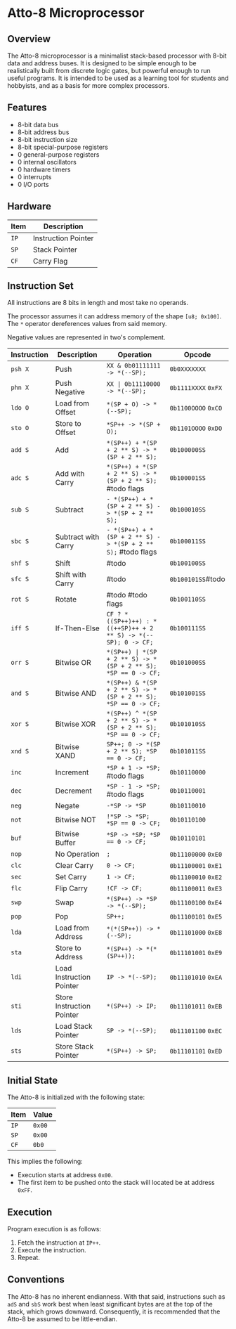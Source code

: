 # Atto-8 Microprocessor

## Overview

The Atto-8 microprocessor is a minimalist stack-based processor with 8-bit data and address buses. It is designed to be simple enough to be realistically built from discrete logic gates, but powerful enough to run useful programs. It is intended to be used as a learning tool for students and hobbyists, and as a basis for more complex processors.

## Features

- 8-bit data bus
- 8-bit address bus
- 8-bit instruction size
- 8-bit special-purpose registers
- 0 general-purpose registers
- 0 internal oscillators
- 0 hardware timers
- 0 interrupts
- 0 I/O ports

## Hardware

| Item | Description         |
| ---- | ------------------- |
| `IP` | Instruction Pointer |
| `SP` | Stack Pointer       |
| `CF` | Carry Flag          |

## Instruction Set

All instructions are 8 bits in length and most take no operands.

The processor assumes it can address memory of the shape `[u8; 0x100]`. The `*` operator dereferences values from said memory.

Negative values are represented in two's complement.

| Instruction | Description               | Operation                                                      | Opcode              |
| ----------- | ------------------------- | -------------------------------------------------------------- | ------------------- |
| `psh X`     | Push                      | `XX & 0b01111111 -> *(--SP);`                                  | `0b0XXXXXXX`        |
| `phn X`     | Push Negative             | `XX \| 0b11110000 -> *(--SP);`                                 | `0b1111XXXX` `0xFX` |
| `ldo O`     | Load from Offset          | `*(SP + O) -> *(--SP);`                                        | `0b1100OOOO` `0xCO` |
| `sto O`     | Store to Offset           | `*SP++ -> *(SP + O);`                                          | `0b1101OOOO` `0xDO` |
| `add S`     | Add                       | `*(SP++) + *(SP + 2 ** S) -> *(SP + 2 ** S);`                  | `0b100000SS`        |
| `adc S`     | Add with Carry            | `*(SP++) + *(SP + 2 ** S) -> *(SP + 2 ** S);` #todo flags      | `0b100001SS`        |
| `sub S`     | Subtract                  | `- *(SP++) + *(SP + 2 ** S) -> *(SP + 2 ** S);`                | `0b100010SS`        |
| `sbc S`     | Subtract with Carry       | `- *(SP++) + *(SP + 2 ** S) -> *(SP + 2 ** S);` #todo flags    | `0b100011SS`        |
| `shf S`     | Shift                     | #todo                                                          | `0b100100SS`        |
| `sfc S`     | Shift with Carry          | #todo                                                          | `0b100101SS`#todo   |
| `rot S`     | Rotate                    | #todo #todo flags                                              | `0b100110SS`        |
| `iff S`     | If-Then-Else              | `CF ? *((SP++)++) : *((++SP)++ + 2 ** S) -> *(--SP); 0 -> CF;` | `0b100111SS`        |
| `orr S`     | Bitwise OR                | `*(SP++) \| *(SP + 2 ** S) -> *(SP + 2 ** S); *SP == 0 -> CF;` | `0b101000SS`        |
| `and S`     | Bitwise AND               | `*(SP++) & *(SP + 2 ** S) -> *(SP + 2 ** S); *SP == 0 -> CF;`  | `0b101001SS`        |
| `xor S`     | Bitwise XOR               | `*(SP++) ^ *(SP + 2 ** S) -> *(SP + 2 ** S); *SP == 0 -> CF;`  | `0b101010SS`        |
| `xnd S`     | Bitwise XAND              | `SP++; 0 -> *(SP + 2 ** S); *SP == 0 -> CF;`                   | `0b101011SS`        |
| `inc`       | Increment                 | `*SP + 1 -> *SP;` #todo flags                                  | `0b10110000`        |
| `dec`       | Decrement                 | `*SP - 1 -> *SP;` #todo flags                                  | `0b10110001`        |
| `neg`       | Negate                    | `-*SP -> *SP`                                                  | `0b10110010`        |
| `not`       | Bitwise NOT               | `!*SP -> *SP; *SP == 0 -> CF;`                                 | `0b10110100`        |
| `buf`       | Bitwise Buffer            | `*SP -> *SP; *SP == 0 -> CF;`                                  | `0b10110101`        |
| `nop`       | No Operation              | `;`                                                            | `0b11100000` `0xE0` |
| `clc`       | Clear Carry               | `0 -> CF;`                                                     | `0b11100001` `0xE1` |
| `sec`       | Set Carry                 | `1 -> CF;`                                                     | `0b11100010` `0xE2` |
| `flc`       | Flip Carry                | `!CF -> CF;`                                                   | `0b11100011` `0xE3` |
| `swp`       | Swap                      | `*(SP++) -> *SP -> *(--SP);`                                   | `0b11100100` `0xE4` |
| `pop`       | Pop                       | `SP++;`                                                        | `0b11100101` `0xE5` |
| `lda`       | Load from Address         | `*(*(SP++)) -> *(--SP);`                                       | `0b11101000` `0xE8` |
| `sta`       | Store to Address          | `*(SP++) -> *(*(SP++));`                                       | `0b11101001` `0xE9` |
| `ldi`       | Load Instruction Pointer  | `IP -> *(--SP);`                                               | `0b11101010` `0xEA` |
| `sti`       | Store Instruction Pointer | `*(SP++) -> IP;`                                               | `0b11101011` `0xEB` |
| `lds`       | Load Stack Pointer        | `SP -> *(--SP);`                                               | `0b11101100` `0xEC` |
| `sts`       | Store Stack Pointer       | `*(SP++) -> SP;`                                               | `0b11101101` `0xED` |

## Initial State

The Atto-8 is initialized with the following state:

| Item | Value  |
| ---- | ------ |
| `IP` | `0x00` |
| `SP` | `0x00` |
| `CF` | `0b0`  |

This implies the following:

- Execution starts at address `0x00`.
- The first item to be pushed onto the stack will located be at address `0xFF`.

## Execution

Program execution is as follows:

1. Fetch the instruction at `IP++`.
2. Execute the instruction.
3. Repeat.

## Conventions

The Atto-8 has no inherent endianness. With that said, instructions such as `adS` and `sbS` work best when least significant bytes are at the top of the stack, which grows downward. Consequently, it is recommended that the Atto-8 be assumed to be little-endian.

